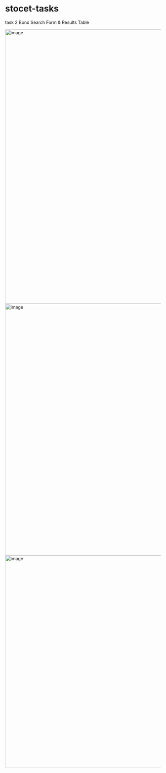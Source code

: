 # stocet-tasks
task 2
Bond Search Form & Results Table

<img width="1920" height="885" alt="image" src="https://github.com/user-attachments/assets/67538e28-d78c-4202-b875-4adeda882ca8" />
<img width="1134" height="811" alt="image" src="https://github.com/user-attachments/assets/680ddfe0-2677-45c6-9fb0-a975e53c9a81" />

<img width="1252" height="686" alt="image" src="https://github.com/user-attachments/assets/b35c8e0f-e844-4bdb-b37d-afde71f55866" />

